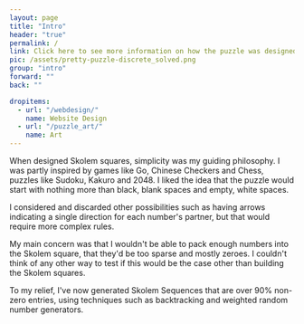 ```yaml
---
layout: page
title: "Intro"
header: "true"
permalink: /
link: Click here to see more information on how the puzzle was designed.
pic: /assets/pretty-puzzle-discrete_solved.png
group: "intro"
forward: ""
back: ""

dropitems:
  - url: "/webdesign/"
    name: Website Design
  - url: "/puzzle_art/"
    name: Art
---
```

When designed Skolem squares, simplicity was my guiding philosophy. I was partly inspired by games like Go, Chinese Checkers and Chess, puzzles like Sudoku, Kakuro and 2048. I liked the idea that the puzzle would start with nothing more than black, blank spaces and empty, white spaces.

I considered and discarded other possibilities such as having arrows indicating a single direction for each number's partner, but that would require more complex rules.

My main concern was that I wouldn't be able to pack enough numbers into the Skolem square, that they'd be too sparse and mostly zeroes. I couldn't think of any other way to test if this would be the case other than building the Skolem squares.

To my relief, I've now generated Skolem Sequences that are over 90% non-zero entries, using techniques such as backtracking and weighted random number generators.
